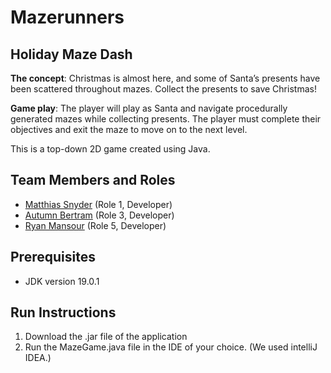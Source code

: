 # Mazerunners

## Holiday Maze Dash
**The concept**: Christmas is almost here, and some of Santa’s presents have been scattered throughout mazes. Collect the presents to save Christmas!

**Game play**: The player will play as Santa and navigate procedurally generated mazes while collecting presents. The player must complete their objectives and exit the maze to move on to the next level. 

This is a top-down 2D game created using Java.


## Team Members and Roles

* [Matthias Snyder](https://github.com/Taeus-Snyder/CIS350-HW2-Snyder#matthias-snyder) (Role 1, Developer)
* [Autumn Bertram](https://github.com/xxaleebxx/CIS350-HW2-BERTRAM) (Role 3, Developer)
* [Ryan Mansour](https://github.com/mansourr14/CIS350-HW2-Mansour) (Role 5, Developer)

## Prerequisites
- JDK version 19.0.1

## Run Instructions
1. Download the .jar file of the application <here-link-to-be-added>
2. Run the MazeGame.java file in the IDE of your choice. (We used intelliJ IDEA.)
